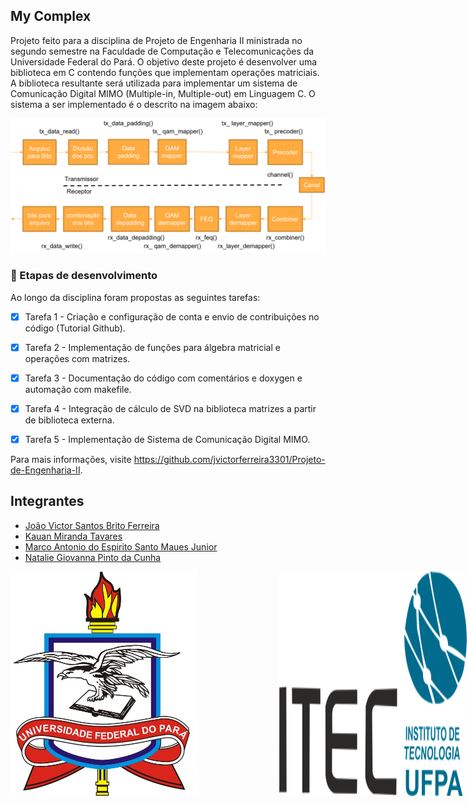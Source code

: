 ## My Complex

Projeto feito para a disciplina de Projeto de Engenharia II ministrada no segundo semestre na Faculdade de Computação e Telecomunicações da Universidade Federal do Pará. O objetivo deste projeto é desenvolver uma biblioteca em C contendo funções que implementam operações matriciais. A biblioteca resultante será utilizada para implementar um sistema de Comunicação Digital MIMO (Multiple-in, Multiple-out) em Linguagem C. O sistema a ser implementado é o descrito na imagem abaixo:

<img src="mimosystem.png" alt="mimo-implementação">

### 🚀 Etapas de desenvolvimento

Ao longo da disciplina foram propostas as seguintes tarefas:

- [x] Tarefa 1 - Criação e configuração de conta e envio de contribuições no código (Tutorial Github).
- [x] Tarefa 2 - Implementação de funções para álgebra matricial e operações com matrizes.	
- [x] Tarefa 3 - Documentação do código com comentários e doxygen e automação com makefile.
- [x] Tarefa 4 - Integração de cálculo de SVD na biblioteca matrizes a partir de biblioteca externa.
- [x] Tarefa 5 - Implementação de Sistema de Comunicação Digital MIMO.


Para mais informações, visite https://github.com/jvictorferreira3301/Projeto-de-Engenharia-II.



## Integrantes

- [João Victor Santos Brito Ferreira](https://github.com/jvictorferreira3301) 
- [Kauan Miranda Tavares](https://github.com/kkauanjjk)
- [Marco Antonio do Espirito Santo Maues Junior](https://github.com/Mauesjr)
- [Natalie Giovanna Pinto da Cunha](https://github.com/gioocunha)
<div style="display: flex; justify-content: center;">
  <div style="display: flex; gap: 130px;">
    <img src="ufpa.png" alt="Texto alternativo" title="Título opcional" style="width: 300px;">
    <img src="itec.png" alt="Imagem 2" style="width: 500px;">
  </div>
</div>




 
